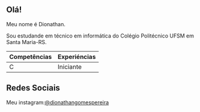 ## Olá!

Meu nome é Dionathan.

Sou estudande em técnico em informática do Colégio Politécnico UFSM em Santa Maria-RS.

| Competências | Experiéncias |
| -----------  | ----------- |
| C            | Iniciante |

## Redes Sociais
Meu instagram:[@dionathangomespereira](https:www.instagram.com/dionathangomespereira?igsh=eWJxbXp4Ymd3YWwz&utm_source=qr)
